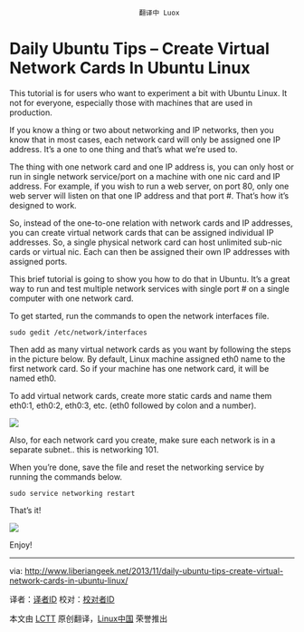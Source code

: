                                     翻译中 Luox
Daily Ubuntu Tips – Create Virtual Network Cards In Ubuntu Linux
================================================================================
This tutorial is for users who want to experiment a bit with Ubuntu Linux. It not for everyone, especially those with machines that are used in production.

If you know a thing or two about networking and IP networks, then you know that in most cases, each network card will only be assigned one IP address. It’s a one to one thing and that’s what we’re used to.

The thing with one network card  and one IP address is, you can only host or run in single network service/port on a machine with one nic card and IP address. For example, if you wish to run a web server, on port 80, only one web server will listen on that one IP address and that port #. That’s how it’s designed to work.

So, instead of the one-to-one relation with network cards and IP addresses, you can create virtual network cards that can be assigned individual IP addresses. So, a single physical network card can host unlimited sub-nic cards or virtual nic. Each can then be assigned their own IP addresses with assigned ports.

This brief tutorial is going to show you how to do that in Ubuntu. It’s a great way to run and test multiple network services with single port # on a single computer with one network card.

To get started, run the commands to open the network interfaces file.

    sudo gedit /etc/network/interfaces

Then add as many virtual network cards as you want by following the steps in the picture below. By default, Linux machine assigned eth0 name to the first network card. So if your machine has one network card, it will be named eth0.

To add virtual network cards, create more static cards and name them eth0:1, eth0:2, eth0:3, etc. (eth0 followed by colon and a number).

![](http://www.liberiangeek.net/wp-content/uploads/2013/11/virtualnetworkcardubuntu.png)

Also, for each network card you create, make sure each network is in a separate subnet.. this is  networking 101.

When you’re done, save the file and reset the networking service by running the commands below.

    sudo service networking restart

That’s it!

![](http://www.liberiangeek.net/wp-content/uploads/2013/11/virtualnetworkcardubuntu1.png)

Enjoy!

--------------------------------------------------------------------------------

via: http://www.liberiangeek.net/2013/11/daily-ubuntu-tips-create-virtual-network-cards-in-ubuntu-linux/

译者：[译者ID](https://github.com/译者ID) 校对：[校对者ID](https://github.com/校对者ID)

本文由 [LCTT](https://github.com/LCTT/TranslateProject) 原创翻译，[Linux中国](http://linux.cn/) 荣誉推出
